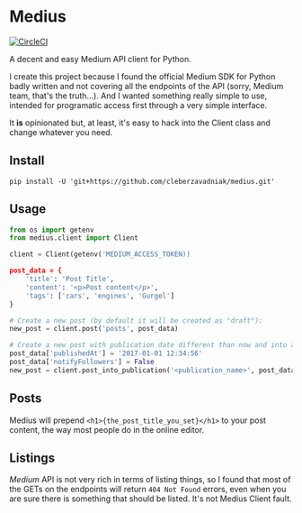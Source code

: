 # Medius

[![CircleCI](https://circleci.com/gh/cleberzavadniak/medius/tree/master.svg?style=svg)](https://circleci.com/gh/cleberzavadniak/medius/tree/master)

A decent and easy Medium API client for Python.

I create this project because I found the official Medium
SDK for Python badly written and not covering all the endpoints of the
API (sorry, Medium team, that's the truth...). And I wanted something
really simple to use, intended for programatic access first through
a very simple interface.

It **is** opinionated but, at least, it's easy to hack
into the Client class and change whatever you need.

## Install

    pip install -U 'git+https://github.com/cleberzavadniak/medius.git'

## Usage

```python
from os import getenv
from medius.client import Client

client = Client(getenv('MEDIUM_ACCESS_TOKEN))

post_data = {
    'title': 'Post Title',
    'content': '<p>Post content</p>',
    'tags': ['cars', 'engines', 'Gurgel']
}

# Create a new post (by default it will be created as "draft"):
new_post = client.post('posts', post_data)

# Create a new post with publication date different than now and into a publication and without notifying the publication followers:
post_data['publishedAt'] = '2017-01-01 12:34:56'
post_data['notifyFollowers'] = False
new_post = client.post_into_publication('<publication_name>', post_data)
```

## Posts

Medius will prepend `<h1>{the_post_title_you_set}</h1>` to your post
content, the way most people do in the online editor.

## Listings

*Medium* API is not very rich in terms of listing things, so I found that most
of the GETs on the endpoints will return `404 Not Found` errors, even when
you are sure there is something that should be listed. It's not Medius
Client fault.
